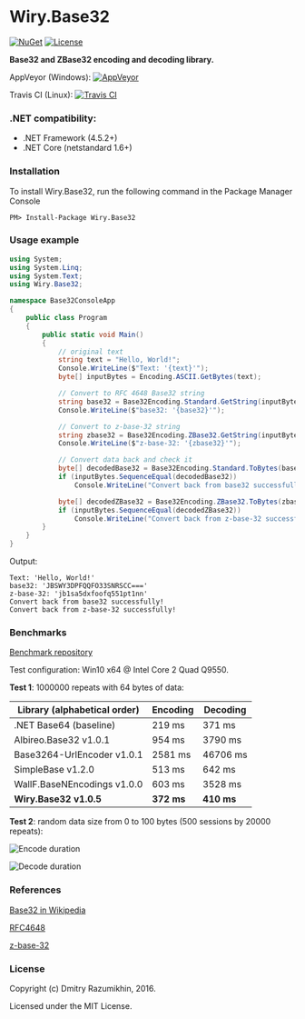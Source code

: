 # Wiry.Base32

[![NuGet](https://img.shields.io/nuget/v/Wiry.Base32.svg)](https://www.nuget.org/packages/Wiry.Base32) [![License](https://img.shields.io/github/license/wiry-net/base32.svg)](https://github.com/wiry-net/Base32/blob/master/LICENSE)

**Base32 and ZBase32 encoding and decoding library.**

AppVeyor (Windows): [![AppVeyor](https://ci.appveyor.com/api/projects/status/o4vfx9fx35vfmh37?svg=true)](https://ci.appveyor.com/project/dmitry-ra/base32)

Travis CI (Linux): [![Travis CI](https://travis-ci.org/wiry-net/Base32.svg?branch=master)](https://travis-ci.org/wiry-net/Base32)

### .NET compatibility:
- .NET Framework (4.5.2+)
- .NET Core (netstandard 1.6+)

### Installation

To install Wiry.Base32, run the following command in the Package Manager Console
```
PM> Install-Package Wiry.Base32
```

### Usage example

```csharp
using System;
using System.Linq;
using System.Text;
using Wiry.Base32;

namespace Base32ConsoleApp
{
    public class Program
    {
        public static void Main()
        {
            // original text
            string text = "Hello, World!";
            Console.WriteLine($"Text: '{text}'");
            byte[] inputBytes = Encoding.ASCII.GetBytes(text);

            // Convert to RFC 4648 Base32 string
            string base32 = Base32Encoding.Standard.GetString(inputBytes);
            Console.WriteLine($"base32: '{base32}'");

            // Convert to z-base-32 string
            string zbase32 = Base32Encoding.ZBase32.GetString(inputBytes);
            Console.WriteLine($"z-base-32: '{zbase32}'");

            // Convert data back and check it
            byte[] decodedBase32 = Base32Encoding.Standard.ToBytes(base32);
            if (inputBytes.SequenceEqual(decodedBase32))
                Console.WriteLine("Convert back from base32 successfully!");

            byte[] decodedZBase32 = Base32Encoding.ZBase32.ToBytes(zbase32);
            if (inputBytes.SequenceEqual(decodedZBase32))
                Console.WriteLine("Convert back from z-base-32 successfully!");
        }
    }
}
```
Output:
```
Text: 'Hello, World!'
base32: 'JBSWY3DPFQQFO33SNRSCC==='
z-base-32: 'jb1sa5dxfoofq551pt1nn'
Convert back from base32 successfully!
Convert back from z-base-32 successfully!
```
### Benchmarks

[Benchmark repository](https://github.com/dmitry-ra/benchmarks/tree/master/comparative/Base32Encoding)

Test configuration: Win10 x64 @ Intel Core 2 Quad Q9550.

**Test 1**: 1000000 repeats with 64 bytes of data:

|  Library (alphabetical order) | Encoding | Decoding   |
|  ---------------------------- | -------- | --------   |
|  .NET Base64 (baseline)       |  219 ms  |  371 ms    |
|  Albireo.Base32 v1.0.1        |  954 ms  |  3790 ms   |
|  Base3264-UrlEncoder v1.0.1   |  2581 ms |  46706 ms  |
|  SimpleBase v1.2.0            |  513 ms  |  642 ms    |
|  WallF.BaseNEncodings v1.0.0  |  603 ms  |  3528 ms   |
|**Wiry.Base32 v1.0.5**         |**372 ms**|**410 ms**  |

**Test 2**: random data size from 0 to 100 bytes (500 sessions by 20000 repeats):

![Encode duration](https://raw.githubusercontent.com/dmitry-ra/benchmarks/master/comparative/Base32Encoding/Base32BenchmarkNet452/results/encode-duration-chart-920x515.png)

![Decode duration](https://raw.githubusercontent.com/dmitry-ra/benchmarks/master/comparative/Base32Encoding/Base32BenchmarkNet452/results/decode-duration-chart-920x515.png)

### References
[Base32 in Wikipedia](https://en.wikipedia.org/wiki/Base32)

[RFC4648](https://tools.ietf.org/html/rfc4648)

[z-base-32](https://philzimmermann.com/docs/human-oriented-base-32-encoding.txt)

### License
Copyright (c) Dmitry Razumikhin, 2016.

Licensed under the MIT License.
